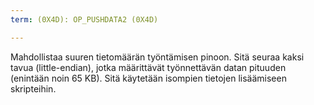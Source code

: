 ```yaml
---
term: (0X4D): OP_PUSHDATA2 (0X4D)

---
```

Mahdollistaa suuren tietomäärän työntämisen pinoon. Sitä seuraa kaksi tavua (little-endian), jotka määrittävät työnnettävän datan pituuden (enintään noin 65 KB). Sitä käytetään isompien tietojen lisäämiseen skripteihin.